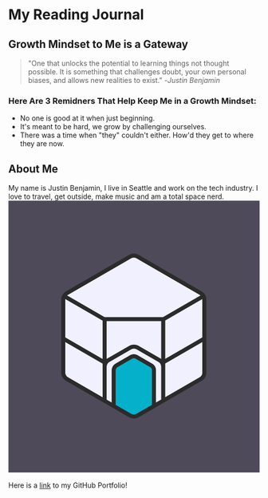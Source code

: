# My Reading Journal

## Growth Mindset to Me is a Gateway
> "One that unlocks the potential to learning things not thought possible. It is something that challenges doubt, your own personal biases, and allows new realities to exist." -*Justin Benjamin*

### Here Are 3 Remidners That Help Keep Me in a Growth Mindset:
* No one is good at it when just beginning.
* It's meant to be hard, we grow by challenging ourselves.
* There was a time when "they" couldn't either. How'd they get to where they are now. 

## About Me
My name is Justin Benjamin, I live in Seattle and work on the tech industry. I love to travel, get outside, make music and am a total space nerd.  
![This is my band logo](HexCave_StandardColors_sv.png)

Here is a [link](https://github.com/snowdnsound) to my GitHub Portfolio!
